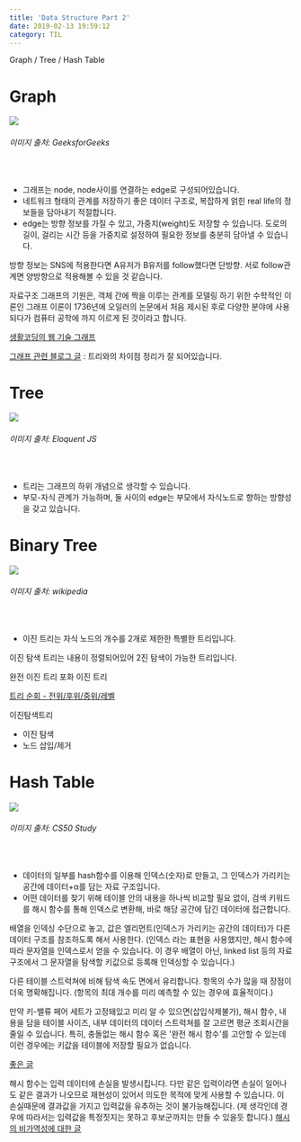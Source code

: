 ```yaml
---
title: 'Data Structure Part 2'
date: 2019-02-13 19:59:12
category: TIL
---
```


Graph / Tree / Hash Table

# Graph

<div><img src="https://www.geeksforgeeks.org/wp-content/uploads/undirectedgraph.png"><h6>이미지 출처: GeeksforGeeks</h6><br></div>

 - 그래프는 node, node사이를 연결하는 edge로 구성되어있습니다.
 - 네트워크 형태의 관계를 저장하기 좋은 데이터 구조로, 복잡하게 얽힌 real life의 정보들을 담아내기 적절합니다.
 - edge는 방향 정보를 가질 수 있고, 가중치(weight)도 저장할 수 있습니다. 도로의 길이, 걸리는 시간 등을 가중치로 설정하여 필요한 정보를 충분히 담아낼 수 있습니다.

방향 정보는 SNS에 적용한다면 A유저가 B유저를 follow했다면 단방향. 서로 follow관계면 양방향으로 적용해볼 수 있을 것 같습니다.

자료구조 그래프의 기원은, 객체 간에 짝을 이루는 관계를 모델링 하기 위한 수학적인 이론인 그래프 이론이 1736년에 오일러의 논문에서 처음 제시된 후로 다양한 분야에 사용되다가 컴퓨터 공학에 까지 이르게 된 것이라고 합니다.

[생활코딩의 웹 기술 그래프](https://opentutorials.org/course/3085)

[그래프 관련 블로그 글](https://gmlwjd9405.github.io/2018/08/13/data-structure-graph.html) : 트리와의 차이점 정리가 잘 되어있습니다.



# Tree

<div><img src="https://eloquentjavascript.net/img/html-tree.svg"><h6>이미지 출처: Eloquent JS</h6><br></div>

 - 트리는 그래프의 하위 개념으로 생각할 수 있습니다.
 - 부모-자식 관계가 가능하며, 둘 사이의 edge는 부모에서 자식노드로 향하는 방향성을 갖고 있습니다.


# Binary Tree

<div><img src="https://upload.wikimedia.org/wikipedia/commons/thumb/f/f7/Binary_tree.svg/384px-Binary_tree.svg.png"><h6>이미지 출처: wikipedia</h6><br></div>

 - 이진 트리는 자식 노드의 개수를 2개로 제한한 특별한 트리입니다.

이진 탐색 트리는 내용이 정렬되어있어 2진 탐색이 가능한 트리입니다.

완전 이진 트리
포화 이진 트리


[트리 순회 - 전위/후위/중위/레벨](https://ko.wikipedia.org/wiki/%ED%8A%B8%EB%A6%AC_%EC%88%9C%ED%9A%8C#%EC%A4%91%EC%9C%84_%EC%88%9C%ED%9A%8C)


이진탐색트리
 - 이진 탐색
 - 노드 삽입/제거


# Hash Table

<div><img src="https://study.cs50.net/slideshows/1WyRdHGA7wYMYg078wXpv9qAjrELJBokRFRKGnVbnI7Q/img/0.png"><h6>이미지 출처: CS50 Study</h6><br></div>

 - 데이터의 일부를 hash함수를 이용해 인덱스(숫자)로 만들고, 그 인덱스가 가리키는 공간에 데이터+α를 담는 자료 구조입니다.
 - 어떤 데이터를 찾기 위해 테이블 안의 내용을 하나씩 비교할 필요 없이, 검색 키워드를 해시 함수를 통해 인덱스로 변환해, 바로 해당 공간에 담긴 데이터에 접근합니다.

배열을 인덱싱 수단으로 놓고, 값은 엘리먼트(인덱스가 가리키는 공간의 데이터)가 다른 데이터 구조를 참조하도록 해서 사용한다.
(인덱스 라는 표현을 사용했지만, 해시 함수에 따라 문자열을 인덱스로서 얻을 수 있습니다. 이 경우 배열이 아닌, linked list 등의 자료 구조에서 그 문자열을 탐색할 키값으로 등록해 인덱싱할 수 있습니다.)

다른 테이블 스트럭쳐에 비해 탐색 속도 면에서 유리합니다. 항목의 수가 많을 때 장점이 더욱 명확해집니다. (항목의 최대 개수를 미리 예측할 수 있는 경우에 효율적이다.)

만약 키-밸류 페어 세트가 고정돼있고 미리 알 수 있으면(삽입삭제불가), 해시 함수, 내용을 담을 테이블 사이즈, 내부 데이터의 데이터 스트럭쳐를 잘 고르면 평균 조회시간을 줄일 수 있습니다. 특히, 충돌없는 해시 함수 혹은 '완전 해시 함수'를 고안할 수 있는데 이런 경우에는 키값을 테이블에 저장할 필요가 없습니다.

[좋은 글](https://hsp1116.tistory.com/35)

해시 함수는 입력 데이터에 손실을 발생시킵니다. 다만 같은 입력이라면 손실이 일어나도 같은 결과가 나오므로 재현성이 있어서 의도한 목적에 맞게 사용할 수 있습니다. 이 손실때문에 결과값을 가지고 입력값을 유추하는 것이 불가능해집니다. (제 생각인데 경우에 따라서는 입력값을 특정짓지는 못하고 후보군까지는 만들 수 있을듯 합니다.)
[해시의 비가역성에 대한 글](https://learncryptography.com/hash-functions/why-are-hashes-irreversible)



